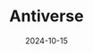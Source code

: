 ---  
layout: startup_page  
title: "Antiverse"  
id: "antiverse.io"  
permalink: "/antiverseantiverse.io10152024/"  
website: "https://www.antiverse.io/"  
funding_round: "Seed"  
funding_amount: "$4.6M"  
investors: "i&i Biotech Fund I (i&i Bio), Kadmos Capital, InnoSpark Ventures, UKI2S (managed by Future Planet Capital), Tensor Ventures, AngelHub"  
about: "Antiverse is a techbio company employing a machine-learning-centered approach to design antibodies for challenging targets like GPCRs and ion channels. Its platform uses target-specific libraries to enhance predictive accuracy, accelerating the antibody discovery process to six months and bringing needed therapies to patients faster. This approach addresses the limited number of existing GPCR-targeting antibodies despite their importance in drug development."  
markets: "Biotechnology, Pharmaceuticals, AI, Machine Learning, Drug Discovery, Other Healthcare Technology Systems, Big Data, LOHAS & Wellness, HealthTech, Life Sciences"  
hq: "Cardiff, Wales, United Kingdom"  
founded_year: "2017"  
linkedin: "https://www.linkedin.com/company/antiverse"  
twitter: "https://twitter.com/AntiverseHQ"  
instagram: ""  
facebook: ""  
crunchbase: "https://www.crunchbase.com/organization/antiverse"  
pitchbook: "https://pitchbook.com/profiles/company/224267-86"  

date_display: "15-Oct-2024"  
date: "2024-10-15"

# SEO Optimization  
meta_title: "Antiverse - Seed Funding ($4.6M)"  
meta_description: "Antiverse, Antiverse is a techbio company employing a machine-learning-centered approach to design antibodies for challenging targets like GPCRs and ion channels..."  
meta_keywords: "Antiverse, Biotechnology, Pharmaceuticals, AI, Machine Learning, Drug Discovery, Other Healthcare Technology Systems, Big Data, LOHAS & Wellness, HealthTech, Life Sciences, Seed funding"  
canonical_url: "https://startup.projectstartups.com/antiverseantiverse.io10152024/"  
---